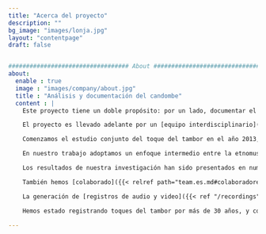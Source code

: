```yaml
---
title: "Acerca del proyecto"
description: ""
bg_image: "images/lonja.jpg"
layout: "contentpage"
draft: false


################################## About #####################################
about:
  enable : true
  image : "images/company/about.jpg"
  title : "Análisis y documentación del candombe"
  content : |
    Este proyecto tiene un doble propósito: por un lado, documentar el toque del tambor de candombe mediante registros de audio y video de alta calidad de tamborileros referentes; por otra parte, analizar aspectos rítmico, técnicos y musicales del toque del tambor. De esta manera, buscamos contribuir a un mayor conocimiento y valoración del candombe.

    El proyecto es llevado adelante por un [equipo interdisciplinario]({{< ref "/team" >}}). Luis Jure, un compositor con formación en teoría de la música, viene documentando y analizando el toque del tambor desde comienzos de la década de 1990. Martín Rocamora, un ingeniero eléctrico, se especializa en procesamiento de señales y aprendizaje automático para análisis computacional de música.  

    Comenzamos el estudio conjunto del toque del tambor en el año 2013, y las investigaciones se llevaron a cabo en el desempeño de nuestros respectivos cargos docentes en la [Universidad de la República, Uruguay](https://udelar.edu.uy/portal/). En distintas etapas del proyecto, obtuvimos apoyo de la [CSIC](https://www.csic.edu.uy/) (Comisión Sectorial de Investigación Científica).

    En nuestro trabajo adoptamos un enfoque intermedio entre la etnomusicología, la musicología sistemática y la musicología empírica, combinando elementos de teoría de la música, etnomusicología y musicología computacional. En el marco de este proyecto se desarrollaron nuevas herramientas y se optimizaron herramientas existentes, para la extracción de información musical directamente de las grabaciones de audio, y en algunos casos también de video. Utilizamos tanto técnicas tradicionales de procesamiento de señales digitales como técnicas más novedosas de aprendizaje automático, para análisis automático y para extracción y visualización de datos en el análisis asistido por computadora.

    Los resultados de nuestra investigación han sido presentados en numerosos congresos internacionales, como AAWM, AES–LAC, CICTeM, CIM, FMA, ICTM, ISMIR, RPPW, SMT, y SoMoS. Nuestra [lista de publicaciones]({{< ref "/publications" >}} "Lista de publicaciones") incluye artículos de revista, capítulos de libro y artículos de conferencia, enfocados al análisis de aspectos técnicos y rítmicos del toque del tambor, tales como el seguimiento automático de tiempo y compás, análisis y clasificación de patrones rítmicos, análisis de mictrotiempo, técnicas de improvisación, y estudio de la sincronización e interacción interpersonal entre los tocadores. 

    También hemos [colaborado]({{< relref path="team.es.md#colaboradores-y-co-autores" >}} "Lista de colaboradores y co-autores") con investigadores de varios países que están trabajando en temáticas afines, y hemos participado en diversos [proyectos internacionales]({{< ref "/projects" >}} "Lista de proyectos").

    La generación de [registros de audio y video]({{< ref "/recordings" >}} "Lista de grabaciones") de candombe es también un componente fundamental de este proyecto, ya que la calidad y la cantidad de datos es esencial para el tipo de análisis que realizamos. Pero esta colección es además muy valiosa en sí misma, ya que contribuye a documentar y preservar una tradición de gran valor cultural.

    Hemos estado registrando toques del tambor por más de 30 años, y continuamos expandiendo nuestra colección. Además de numerosas grabaciones de campo de cuerdas de tambores tocando en la calle, tenemos actualmente más de 70 grabaciones de estudio realizadas en 15 sesiones, totalizando más de siete horas de toques. El tamaño de los grupos varía de tres a nueve tambores, involucrando a más de 60 tamborileros representantes de diversas generaciones de los distintos estilos barriales. Cada interpretación cuenta con registros de audio estéreo y multicanal (un tambor por canal), así como registro en video. Se incluye además información detallada de cada registro, al como lugar y fecha del registro, participantes, técnicos y equipamiento utilizado, así como etiquetas de tiempo y compás de cada interpretación, y ubicación temporal de eventos de cada pista. Partes de la colección han sido publicadas como [colecciones de datos]({{< ref "/collections" >}} "Data sets") para investigación.

---
```



